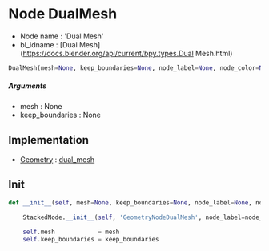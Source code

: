 # Node DualMesh

- Node name : 'Dual Mesh'
- bl_idname : [Dual Mesh](https://docs.blender.org/api/current/bpy.types.Dual Mesh.html)


``` python
DualMesh(mesh=None, keep_boundaries=None, node_label=None, node_color=None)
```
##### Arguments

- mesh : None
- keep_boundaries : None

## Implementation

- [Geometry](/docs/GeoNodes/Geometry.md) : [dual_mesh](/docs/GeoNodes/Geometry.md#dual_mesh)

## Init

``` python
def __init__(self, mesh=None, keep_boundaries=None, node_label=None, node_color=None):

    StackedNode.__init__(self, 'GeometryNodeDualMesh', node_label=node_label, node_color=node_color)

    self.mesh            = mesh
    self.keep_boundaries = keep_boundaries
```
